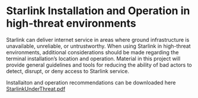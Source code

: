 # Starlink Installation and Operation in high-threat environments

Starlink can deliver internet service in areas where ground infrastructure is unavailable, unreliable, or untrustworthy. When using Starlink in high-threat environments, additional considerations should be made regarding the terminal installation’s location and operation. Material in this project will provide general guidelines and tools for reducing the ability of bad actors to detect,
disrupt, or deny access to Starlink service.

Installaiton and operation recommendations can be downloaded here [StarlinkUnderThreat.pdf](https://github.com/RobKikta/starlink/raw/main/StarlinkUnderThreat.pdf)
